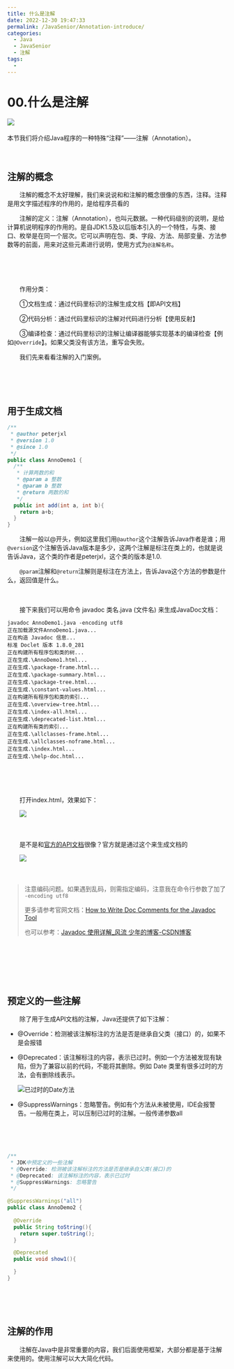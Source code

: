 ```yaml
---
title: 什么是注解
date: 2022-12-30 19:47:33
permalink: /JavaSenior/Annotation-introduce/
categories:
  - Java
  - JavaSenior
  - 注解
tags:
  - 
---
```




# 00.什么是注解

![](https://image.peterjxl.com/blog/37-20221230094228-zb67kk5.png)
　　

本节我们将介绍Java程序的一种特殊“注释”——注解（Annotation）。


<!-- more -->　　‍

## 注解的概念

　　注解的概念不太好理解，我们来说说和和注解的概念很像的东西，注释。注释是用文字描述程序的作用的，是给程序员看的

　　注解的定义：注解（Annotation），也叫元数据。一种代码级别的说明，是给计算机说明程序的作用的。是自JDK1.5及以后版本引入的一个特性，与类、接口、枚举是在同一个层次。它可以声明在包、类、字段、方法、局部变量、方法参数等的前面，用来对这些元素进行说明，使用方式为`@注解名称`。

　　‍

　　‍

　　作用分类：  

　　①文档生成：通过代码里标识的注解生成文档【即API文档】

　　②代码分析：通过代码里标识的注解对代码进行分析【使用反射】  

　　③编译检查：通过代码里标识的注解让编译器能够实现基本的编译检查【例如`@Override`】。如果父类没有该方法，重写会失败。

　　我们先来看看注解的入门案例。

　　‍

　　‍

## 用于生成文档

```java
/**
 * @author peterjxl
 * @version 1.0
 * @since 1.0
 */
public class AnnoDemo1 {
  /**
   * 计算两数的和
   * @param a 整数
   * @param b 整数
   * @return 两数的和
   */
  public int add(int a, int b){
    return a+b;
  }
}
```

　　注解一般以@开头，例如这里我们用`@author`这个注解告诉Java作者是谁；用`@version`这个注解告诉Java版本是多少，这两个注解是标注在类上的，也就是说告诉Java，这个类的作者是peterjxl，这个类的版本是1.0.

　　`@param`注解和`@return`注解则是标注在方法上，告诉Java这个方法的参数是什么，返回值是什么。

　　‍

　　接下来我们可以用命令 javadoc 类名.java (文件名) 来生成JavaDoc文档：

```
javadoc AnnoDemo1.java -encoding utf8 
正在加载源文件AnnoDemo1.java...
正在构造 Javadoc 信息...
标准 Doclet 版本 1.8.0_281
正在构建所有程序包和类的树...
正在生成.\AnnoDemo1.html...
正在生成.\package-frame.html...
正在生成.\package-summary.html...
正在生成.\package-tree.html...
正在生成.\constant-values.html...
正在构建所有程序包和类的索引...
正在生成.\overview-tree.html...
正在生成.\index-all.html...
正在生成.\deprecated-list.html...
正在构建所有类的索引...
正在生成.\allclasses-frame.html...
正在生成.\allclasses-noframe.html...
正在生成.\index.html...
正在生成.\help-doc.html...
```

　　‍

　　‍

　　打开index.html，效果如下：

　　![](https://image.peterjxl.com/blog/image-20221230095305-ssta71q.png)

　　‍

　　是不是和[官方的API文档](https://docs.oracle.com/javase/8/docs/api/java/time/LocalDateTime.html)很像？官方就是通过这个来生成文档的

　　![](https://image.peterjxl.com/blog/image-20221230095309-1vsvqst.png)

　　‍

> 注意编码问题。如果遇到乱码，则需指定编码，注意我在命令行参数了加了  `-encoding utf8`
>
> 更多请参考官网文档：[How to Write Doc Comments for the Javadoc Tool](https://www.oracle.com/technical-resources/articles/java/javadoc-tool.html#examples)
>
> 也可以参考：[Javadoc 使用详解_风流 少年的博客-CSDN博客](https://blog.csdn.net/vbirdbest/article/details/80296136)

　　‍

　　‍

　　‍

## 预定义的一些注解

　　除了用于生成API文档的注解，Java还提供了如下注解：

* @Override：检测被该注解标注的方法是否是继承自父类（接口）的，如果不是会报错
* @Deprecated：该注解标注的内容，表示已过时。例如一个方法被发现有缺陷，但为了兼容以前的代码，不能将其删除。例如 Date 类里有很多过时的方法，会有删除线表示。

  ![已过时的Date方法](https://image.peterjxl.com/blog/image-20200129195513969.png)
* @SuppressWarnings：忽略警告。例如有个方法从未被使用，IDE会报警告。一般用在类上，可以压制已过时的注解。一般传递参数all

　　‍

　　‍

```java
/**
 * JDK中预定义的一些注解
 * @Override: 检测被该注解标注的方法是否是继承自父类(接口)的
 * @Deprecated: 该注解标注的内容，表示已过时
 * @SuppressWarnings: 忽略警告
 */

@SuppressWarnings("all")
public class AnnoDemo2 {
  
  @Override
  public String toString(){
    return super.toString();
  }

  @Deprecated
  public void show1(){

  }
}
```

　　‍

　　‍

## 注解的作用

　　注解在Java中是非常重要的内容，我们后面使用框架，大部分都是基于注解来使用的。使用注解可以大大简化代码。

　　

　　‍
